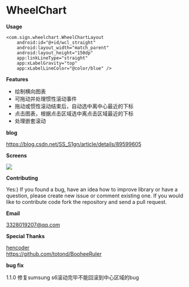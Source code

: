 # WheelChart
**Usage**

```
<com.sign.wheelchart.WheelChartLayout
    android:id="@+id/wcl_straight"
    android:layout_width="match_parent"
    android:layout_height="150dp"
    app:linkLineType="straight"
    app:xLabelGravity="top"
    app:xLabelLineColor="@color/blue" />
```

**Features** 
- 绘制横向图表  
- 可拖动并处理惯性滚动事件  
- 拖动或惯性滚动结束后，自动选中离中心最近的下标   
- 点击图表，根据点击区域选中离点击区域最近的下标  
- 处理嵌套滚动  

**blog**

https://blog.csdn.net/SS_S1gn/article/details/89599605

**Screens**

![](https://github.com/SilenceBurst/WheelChart/blob/master/gif/example.gif)

**Contributing**

Yes:) If you found a bug, have an idea how to improve library or have a question, please create new issue or comment existing one. If you would like to contribute code fork the repository and send a pull request.

**Email**

3328019207@qq.com

**Special Thanks**  

[hencoder](https://hencoder.com/)  
https://github.com/totond/BooheeRuler

**bug fix**

1.1.0 修复sumsung s6滚动完毕不能回滚到中心区域的bug
